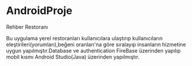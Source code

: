 # AndroidProje
Rehber Restoranı

Bu uygulama yerel restoranları kullanıcılara ulaştırıp kullanıcıların eleştirileri(yorumları),beğeni oranları'na göre sıralayıp insanların hizmetine uygun yapılmıştır.Database ve authentication FireBase üzerinden yapılıp mobil kısmı Android Studio(Java) üzerinden yapılmıştır.
